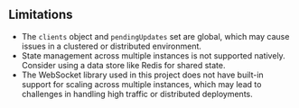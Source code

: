 ## Limitations

- The `clients` object and `pendingUpdates` set are global, which may cause issues in a clustered or distributed environment.
- State management across multiple instances is not supported natively. Consider using a data store like Redis for shared state.
- The WebSocket library used in this project does not have built-in support for scaling across multiple instances, which may lead to challenges in handling high traffic or distributed deployments.
